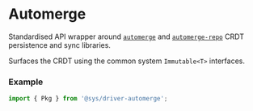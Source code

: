 # Automerge
Standardised API wrapper around [`automerge`](https://github.com/automerge) and [`automerge-repo`](https://github.com/automerge/automerge-repo) CRDT persistence and sync libraries.

Surfaces the CRDT using the common system `Immutable<T>` interfaces.


### Example

```ts
import { Pkg } from '@sys/driver-automerge';
```

